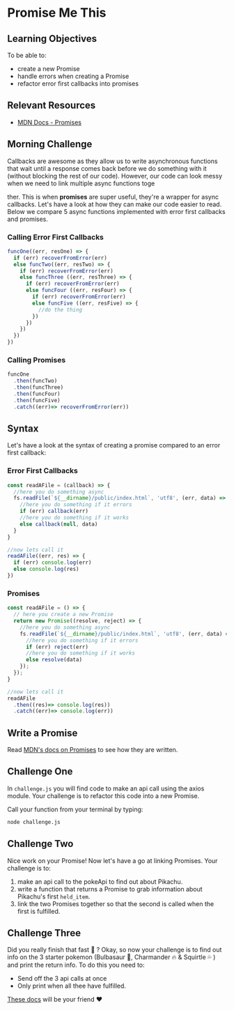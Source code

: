 
# Promise Me This

## Learning Objectives
To be able to:
- create a new Promise
- handle errors when creating a Promise
- refactor error first callbacks into promises

## Relevant Resources
- [MDN Docs - Promises]( https://developer.mozilla.org/en-US/docs/Web/JavaScript/Reference/Global_Objects/Promise)

## Morning Challenge

Callbacks are awesome as they allow us to write asynchronous functions that wait until a response comes back before we do something with it (without blocking the rest of our code). However, our code can look messy when we need to link multiple async functions toge










ther. This is when **promises** are super useful, they're a wrapper for async callbacks. Let's have a look at how they can make our code easier to read. Below we compare 5 async functions implemented with error first callbacks and promises.

### Calling Error First Callbacks
```js
funcOne((err, resOne) => {
  if (err) recoverFromError(err)
  else funcTwo((err, resTwo) => {
    if (err) recoverFromError(err)
    else funcThree ((err, resThree) => {
      if (err) recoverFromError(err)
      else funcFour ((err, resFour) => {
        if (err) recoverFromError(err)
        else funcFive ((err, resFive) => {
          //do the thing
        })
      })
    })
  })
})
```
### Calling Promises
```js
funcOne
  .then(funcTwo)
  .then(funcThree)
  .then(funcFour)
  .then(funcFive)
  .catch((err)=> recoverFromError(err))
```

## Syntax
Let's have a look at the syntax of creating a promise compared to an error first callback:

### Error First Callbacks
```js
const readAFile = (callback) => {
  //here you do something async
  fs.readFile(`${__dirname}/public/index.html`, 'utf8', (err, data) => {
    //here you do something if it errors
    if (err) callback(err)
    //here you do something if it works
    else callback(null, data)
  }
}

//now lets call it
readAFile((err, res) => {
  if (err) console.log(err)
  else console.log(res)
})
```

### Promises
```js
const readAFile = () => {
  // here you create a new Promise
  return new Promise((resolve, reject) => {
    //here you do something async
    fs.readFile(`${__dirname}/public/index.html`, 'utf8', (err, data) => {
      //here you do something if it errors
      if (err) reject(err)
      //here you do something if it works
      else resolve(data)
    });
  });
}

//now lets call it
readAFile
  .then((res)=> console.log(res))
  .catch((err)=> console.log(err))
```
## Write a Promise
Read [MDN's docs on Promises]( https://developer.mozilla.org/en-US/docs/Web/JavaScript/Reference/Global_Objects/Promise#Creating_a_Promise) to see how they are written.

## Challenge One
In `challenge.js` you will find code to make an api call using the axios module. Your challenge is to refactor this code into a new Promise.

Call your function from your terminal by typing:
```bash
node challenge.js
```

## Challenge Two
Nice work on your Promise! Now let's have a go at linking Promises. Your challenge is to:
1. make an api call to the pokeApi to find out about Pikachu.
2. write a function that returns a Promise to grab information about Pikachu's first `held_item`.
3. link the two Promises together so that the second is called when the first is fulfilled.

## Challenge Three
Did you really finish that fast :dash: ? Okay, so now your challenge is to find out info on the 3 starter pokemon (Bulbasaur :leaves:, Charmander :fire: & Squirtle :sweat_drops: ) and print the return info. To do this you need to:
- Send off the 3 api calls at once
- Only print when all thee have fulfilled.

[These docs](https://developer.mozilla.org/en-US/docs/Web/JavaScript/Reference/Global_Objects/Promise/all) will be your friend :heart:
